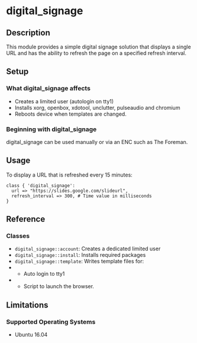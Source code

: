 # digital_signage

## Description

This module provides a simple digital signage solution that displays a single URL and has the ability to refresh the page on a specified refresh interval.

## Setup

### What digital_signage affects

* Creates a limited user (autologin on tty1)
* Installs xorg, openbox, xdotool, unclutter, pulseaudio and chromium
* Reboots device when templates are changed.

### Beginning with digital_signage

digital_signage can be used manually or via an ENC such as The Foreman.

## Usage

To display a URL that is refreshed every 15 minutes:

```puppet
class { 'digital_signage':
  url => "https://slides.google.com/slideurl",
  refresh_interval => 300, # Time value in milliseconds
}
```

## Reference

### Classes

* `digital_signage::account`: Creates a dedicated limited user
* `digital_signage::install`: Installs required packages
* `digital_signage::template`: Writes template files for:
* * Auto login to tty1
* * Script to launch the browser.

## Limitations

### Supported Operating Systems

* Ubuntu 16.04